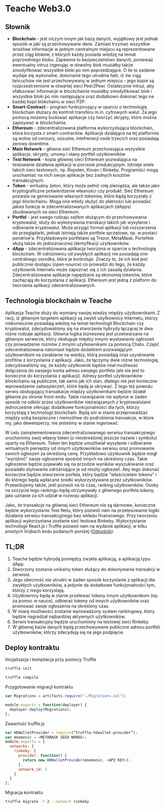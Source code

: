 ﻿# Teache Web3.0

## Słownik

* **Blockchain** - jest niczym innym jak bazą danych, wyjątkowy jest jednak sposób w jaki są przechowywane dane. Zamiast trzymać wszystkie wrażliwe informacje w jednym centralnym miejscu są reprezentowane przez ciąg bloków, z których każdy posiada wiedzę na temat poprzedniego bloku. Zapewnia to bezpieczeństwo danych, ponieważ ewentualny intruz ingerując w dowolny blok musiałby także zmodyfikować wszystkie bloki po nim poprzedzające. O ile to zadanie wydaje się wykonalne, dokonanie tego utrudnia fakt, iż ów ciąg łańcuchów nie jest przechowywany w jednym miejscu - jego kopie są rozprzestrzenione w otwartej sieci Peer2Peer. Ostatecznie intruz, aby sfałszować informacje w blockchainie musiałby zmodyfikować blok i wszystkie bloki po nim następujące oraz dodatkowo dokonać tego na każdej kopii blokchainu w sieci P2P.
* **Smart-Contract** - program funkcjonujący w oparciu o technologię blockchain służacy do kontroli transferu m.in. cyfrowych walut. Za jego pomocą możemy budować aplikacje czy tworzyć skrypty, które można zapisywać w blockchainie.
* **Ethereum** - zdecentralizowana platforma wykorzystująca blockchain, która korzysta z smart-contractów. Aplikacje działające na tej platformie są wolne od cenzury, oszustw, intefrenecji osób trzecich oraz posiadają zerowy downtime.
* **Main Network** - główna sieć Ethereum przechowująca wszystkie aplikacje, skrypty, umowy i stany portfeli użytkowników
* **Test Network** - kopia głównej sieci Ethereum pozwalająca na testowanie działania aplikacji w porcesie produkcyjnym. Istnieje wiele takich sieci testowych, np. Ropsten, Kovan i Rinkeby. Programiści mogą uruchamiać na nich swoje aplikacje bez żadnych kosztów transakcyjnych.
* **Token** - wirtualny żeton, który może pełnić rolę pieniądza, ale także jako kryptograficzne potwierdzenie własności czy produkt. Sieć Ethereum pozwala na generowanie własnych tokenów, które będą korzystały z jego blockchainu. Mogą one wtedy służyć do płatności lub posiadać jakieś funkcje w zdecentralizowanych aplikacjach (dApps) zbudowanych na sieci Ethereum.
* **Portfel** - jest swego rodzaju sejfem służącym do przechowywania kryptowalut, służy do wykonywania transkacji takich jak wysyłanie i odbieranie kryptowalut. Może przyjąć format aplikacji lub rozszerzenia do przeglądarki, jednak istnieją także portfele sprzętowe, np. w postaci pendrive'a. Przykładowymi portfelami są Trezor, MetaMask. Portefele służą także do jednoznacznej identyfikacji użytkowników.
* **dApp** - zdecentralizowana aplikacja tworzona w oparcie o technologię blockchain. W odróżnieniu od zwykłych aplikacji nie posiadają one centralnego ośrodka, które je kontroluje. Znaczy to, że ich kod jest publicznie dostępu (open-source) co prowadzi do tego, że każdy użytkownik Internetu może zapoznać się z ich zasadą działania. Zdecentralizowane aplikacje napędzane są ekonomią tokenów, które zachęcają do korzystania z aplikacji. Ethereum jest jedną z platform do tworzenia aplikacji zdecentralizowanych.

## Technologia blockchain w Teache

Aplikacja Teache służy do wymiany swojej wiedzy między użytkownikami. Z racji, iż głównym targetem aplikacji są zwykli użytkownicy Internetu, którzy niekoniecznie posiadają wiedzę na temat technologii Blockchain czy kryptowalut, zdecydowaliśmy się na stworzenie hybrydy łączącej te dwa różne rodzaje aplikacji. Główna logika biznesowa jest przetwarzana na głównym serwerze, który obsługuje między innymi wystawianie ogłoszeń czy prowadzenie rozmów z innymi użytkownikami za pomocą Chatu. Część zdecentralizowana natomiast będzie dodatkiem pozwalającym użytkownikom na zarabianie na wiedzy, którą posiadają oraz uzyskiwanie profitów z korzystania z aplikacji.
Jako, że łączymy dwie różne technologię, zdecydowaliśmy się, że każdy użytkownik będzie miał możliwość dołączenia do swojego konta adresu swojego portfela (ale nie jest to konieczne do korzystania z aplikacji). Adresy portfeli użytkowników blockchainu są publiczne, tak samo jak ich stan, dlatego nie jest konieczne wprowadzenie zabezpieczeń, które będą je ukrywać. Z tego też powodu serwis obsługujący transakacje między użytkownikami będzie działał głównie po stronie front-endu. Takie rozwiązanie nie wpłynie w żaden sposób na odbiór przez użytkowników niezwiązanych z kryptowalutami jednocześnie oferując dodatkowe funkcjonalności dla tych, którzy korzystają z technologii blockchain. Będą oni w stanie przeprowadzać między sobą bezpieczne i niemożliwe do podrobienia transakcje, w ktore my, jako deweloperzy, nie jesteśmy w stanie ingerować.

W celu zaimplementowania zdecentralizowanego serwisu transakcyjnego uruchomimy swój własny token (o nieokreślonej jeszcze nazwie i symbolu) oparty na Ethereum. Token ten będzie umożliwiał wysyłanie i odbieranie wirtualnych pieniędzy od innych użytkowników serwisu oraz promowanie swoich ogłoszeń za określoną cenę. Przykładowo użytkownik będzie mógł "wyróżnić" swoje ogłoszenie spośród innych na określony czas. Takie ogłoszenie będzie pojawiało się na przodzie wyników wyszukiwanie oraz posiadało stylowanie odróżniające je od reszty ogłoszeń. Aby tego dokonać konieczne będzie stworzenie porfela, który będzie "właścicielem tokenu" i do którego będą wpłacane środki wykorzystywane przez użytkowników. Przewidujemy także, jeśli pozwoli na to czas, ranking użytkowników. Osoby na szczycie tego rankingu będą otrzymywały z głównego portfela tokeny, jako uznanie za ich udział w rozwoju aplikacji.

Jako, że transakcje na głównej sieci Ethereum nie są darmowe, konieczne będzie wykorzystanie Test Netu, który pozwoli nam na przetesowanie logiki działania serwisu transakcyjnego bez wkładu finansowego. Przy tworzeniu aplikacji wykorzystana zostanie sieć testowa Rinkeby. Wykorzystanie technologii React.js i Truffle pozwoli nam na wydanie aplikacji, w kilku prostych linijkach kodu podanych poniżej ([Odnośnik](##deploy-kontraktu)).

## TL;DR

1. Teache będzie hybrydą pomiędzy zwykła aplikacją, a aplikacją typu dApp.
2. Stworzony zostanie unikalny token służący do dokonywania transakcji w serwisie.
3. Jego obecność nie utrudni w żaden sposób korzystanie z aplikacji dla zwykłych użytkowników, a jedynie da dodatkowe funkcjonalności tym, którzy z niego korzystają.
4. Użytkownicy będą w stanie przelewać tokeny innym użytkownikom (np. za pomoc w nauce), odbierać tokeny od innych użytkowników oraz promować swoje ogłoszenia na określony czas.
5. W miarę możliwości zostanie wprowadzony system rankingowy, który będzie nagradzał najbardziej aktywnych użytkowników.
6. Serwis transakcyjny będzie uruchomiony na testowej sieci Rinkeby.
7. W głównej bazie danych będą przechowywane publiczne adresu portfeli użytkowników, którzy zdecydują się na jego podpięcie.

## Deploy kontraktu

Inicjalizacja i kompilacja przy pomocy Truffle

```bash
truffle init
```

```bash
truffle compile
```

Przygotowanie migracji kontraktu

```javascript
var Migrations = artifacts.require("./Migrations.sol");

module.exports = function(deployer) {
  deployer.deploy(Migrations);
};
```

Zawartość truffle.js

```javascript
var HDWalletProvider = require(“truffle-hdwallet-provider”);
var mnemonic = <METAMASK SEED WORDS>;
module.exports = {
  networks: {
    rinkeby: {
      provider: function() {
        return new HDWalletProvider(mnemonic, <API KEY>);
      },
      network_id: 1
    }
  }
};
```

Migracja kontraktu

```bash
truffle migrate -f 2 --network rinkeby
```
